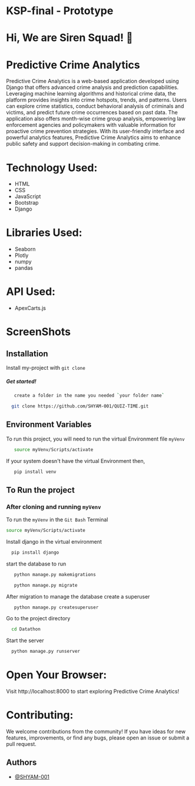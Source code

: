 # KSP-final - Prototype


# Hi, We are Siren Squad! 👋

# Predictive Crime Analytics
Predictive Crime Analytics is a web-based application developed using Django that offers advanced crime analysis and prediction capabilities. Leveraging machine learning algorithms and historical crime data, the platform provides insights into crime hotspots, trends, and patterns. Users can explore crime statistics, conduct behavioral analysis of criminals and victims, and predict future crime occurrences based on past data. The application also offers month-wise crime group analysis, empowering law enforcement agencies and policymakers with valuable information for proactive crime prevention strategies. With its user-friendly interface and powerful analytics features, Predictive Crime Analytics aims to enhance public safety and support decision-making in combating crime.


# Technology Used:
- HTML
- CSS
- JavaScript
- Bootstrap
- Django

# Libraries Used:
- Seaborn
- Plotly
- numpy
- pandas

# API Used:
- ApexCarts.js


# ScreenShots 


## Installation

Install my-project with `git clone `

##### Get started!

```bash
   create a folder in the name you needed `your folder name`
```
```bash
  git clone https://github.com/SHYAM-001/QUIZ-TIME.git
```
    
## Environment Variables

To run this project, you will need to run the virtual Environment file `myVenv`

```bash
   source myVenv/Scripts/activate
```
If your system doesn't have the virtual Environment then,

```bash
   pip install venv
```


## To Run the project

### After cloning and running `myVenv` 
To run the `myVenv` in the `Git Bash` Terminal
```bash
source myVenv/Scripts/activate
```

Install django in the virtual environment

```bash
  pip install django
```

start the database to run

```bash
   python manage.py makemigrations
```
```bash
   python manage.py migrate
```

After migration to manage the database create a superuser

```bash
   python manage.py createsuperuser
```

Go to the project directory

```bash
  cd Datathon
```

Start the server

```bash
  python manage.py runserver
```

# Open Your Browser:
Visit http://localhost:8000 to start exploring Predictive Crime Analytics!

# Contributing:
We welcome contributions from the community! If you have ideas for new features, improvements, or find any bugs, please open an issue or submit a pull request.


## Authors

- [@SHYAM-001](https://www.github.com/SHYAM-001)

